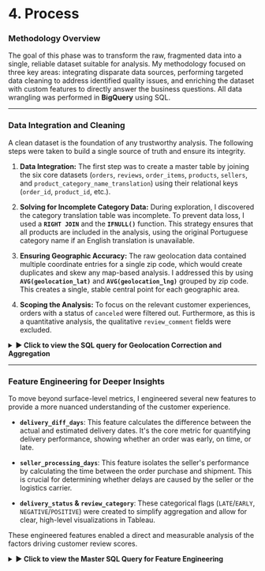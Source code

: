 # 4. Process

### Methodology Overview
The goal of this phase was to transform the raw, fragmented data into a single, reliable dataset suitable for analysis. My methodology focused on three key areas: integrating disparate data sources, performing targeted data cleaning to address identified quality issues, and enriching the dataset with custom features to directly answer the business questions. All data wrangling was performed in **BigQuery** using SQL.

---

### Data Integration and Cleaning

A clean dataset is the foundation of any trustworthy analysis. The following steps were taken to build a single source of truth and ensure its integrity.

1.  **Data Integration:** The first step was to create a master table by joining the six core datasets (`orders`, `reviews`, `order_items`, `products`, `sellers`, and `product_category_name_translation`) using their relational keys (`order_id`, `product_id`, etc.).

2.  **Solving for Incomplete Category Data:** During exploration, I discovered the category translation table was incomplete. To prevent data loss, I used a **`RIGHT JOIN`** and the **`IFNULL()`** function. This strategy ensures that all products are included in the analysis, using the original Portuguese category name if an English translation is unavailable.

3.  **Ensuring Geographic Accuracy:** The raw geolocation data contained multiple coordinate entries for a single zip code, which would create duplicates and skew any map-based analysis. I addressed this by using **`AVG(geolocation_lat)`** and **`AVG(geolocation_lng)`** grouped by zip code. This creates a single, stable central point for each geographic area.

4.  **Scoping the Analysis:** To focus on the relevant customer experiences, orders with a status of `canceled` were filtered out. Furthermore, as this is a quantitative analysis, the qualitative `review_comment` fields were excluded.

<details>
<summary><strong>▶ Click to view the SQL query for Geolocation Correction and Aggregation</strong></summary>

```sql
SELECT
  seller_state,
  seller_zip_code_prefix,
  AVG(geolocation_lat) AS geolocation_lat,
  AVG(geolocation_lng) AS geolocation_lng,
  COUNT(*) AS total_reviews,
  ROUND(AVG(review_score), 2) as avg_review_score,
  -- Calculate the percentage of reviews that are 1 or 2 stars
  ROUND(SAFE_DIVIDE(
    COUNTIF(review_score <= 2),
    COUNT(*)
  ) * 100, 2) AS percentage_negative_reviews
FROM
  `olist-customer-analysis.Clean_and_Merged_Datasets.geolocation_distribution_of_reviews`
GROUP BY
  seller_state,
  seller_zip_code_prefix
ORDER BY
  seller_state,
  seller_zip_code_prefix;
```

</details>

---

### Feature Engineering for Deeper Insights

To move beyond surface-level metrics, I engineered several new features to provide a more nuanced understanding of the customer experience.

* **`delivery_diff_days`**: This feature calculates the difference between the actual and estimated delivery dates. It's the core metric for quantifying delivery performance, showing whether an order was early, on time, or late.

* **`seller_processing_days`**: This feature isolates the seller's performance by calculating the time between the order purchase and shipment. This is crucial for determining whether delays are caused by the seller or the logistics carrier.

* **`delivery_status` & `review_category`**: These categorical flags (`LATE`/`EARLY`, `NEGATIVE`/`POSITIVE`) were created to simplify aggregation and allow for clear, high-level visualizations in Tableau.

These engineered features enabled a direct and measurable analysis of the factors driving customer review scores.

<details>
<summary><strong>▶ Click to view the Master SQL Query for Feature Engineering</strong></summary>

```sql
SELECT
  od.order_id,
  od.customer_id,
  DATE_DIFF(od.order_delivered_carrier_date, od.order_purchase_timestamp, DAY) AS seller_processing_days,
  DATE_DIFF(od.order_delivered_customer_date, od.order_estimated_delivery_date, DAY) AS delivery_diff_days,
  CASE
    WHEN DATE_DIFF(od.order_delivered_customer_date, od.order_estimated_delivery_date, DAY) > 0 THEN 'LATE'
    WHEN DATE_DIFF(od.order_delivered_customer_date, od.order_estimated_delivery_date, DAY) < 0 THEN 'EARLY'
    ELSE 'ON_TIME'
  END as delivery_status,
  ord.review_score,
  CASE
    WHEN ord.review_score <= 2 THEN 'NEGATIVE'
    WHEN ord.review_score = 3 THEN 'NEUTRAL'
    WHEN ord.review_score >= 4 THEN 'POSITIVE'
    ELSE 'INVALID'
  END AS review_category
FROM
  `olist-customer-analysis.Brazilian_E_Commerce_Public_Dataset_by_Olist.olist_orders_data` as od
JOIN
  `olist-customer-analysis.Brazilian_E_Commerce_Public_Dataset_by_Olist.olist_order_reviews_data` as ord
  ON od.order_id = ord.order_id
WHERE
  od.order_status != 'canceled'
  AND od.order_delivered_customer_date IS NOT NULL
  AND od.order_estimated_delivery_date IS NOT NULL;
```

</details>
